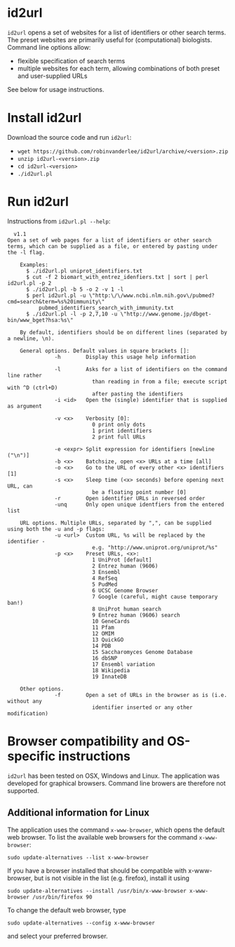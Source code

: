 # id2url

`id2url` opens a set of websites for a list of identifiers or other search
terms. The preset websites are primarily useful for (computational) biologists. Command line
options allow:
* flexible specification of search terms
* multiple websites for each term, allowing combinations of both preset and user-supplied URLs

See below for usage instructions.


# Install id2url

Download the source code and run `id2url`:
* `wget https://github.com/robinvanderlee/id2url/archive/<version>.zip`
* `unzip id2url-<version>.zip`
* `cd id2url-<version>`
* `./id2url.pl`


# Run id2url

Instructions from `id2url.pl --help`:
```
  v1.1
Open a set of web pages for a list of identifiers or other search terms, which can be supplied as a file, or entered by pasting under the -l flag.

    Examples:
      $ ./id2url.pl uniprot_identifiers.txt
      $ cut -f 2 biomart_with_entrez_idenfiers.txt | sort | perl id2url.pl -p 2
      $ ./id2url.pl -b 5 -o 2 -v 1 -l
      $ perl id2url.pl -u \"http:\/\/www.ncbi.nlm.nih.gov\/pubmed?cmd=search&term=%s%20immunity\"
          pubmed_identifiers_search_with_immunity.txt
      $ ./id2url.pl -l -p 2,7,10 -u \"http://www.genome.jp/dbget-bin/www_bget?hsa:%s\"
    
    By default, identifiers should be on different lines (separated by a newline, \n).

    General options. Default values in square brackets []:
               -h        Display this usage help information

               -l        Asks for a list of identifiers on the command line rather 
                           than reading in from a file; execute script with ^D (ctrl+D)
                           after pasting the identifiers
               -i <id>   Open the (single) identifier that is supplied as argument
               
               -v <x>    Verbosity [0]:
                           0 print only dots
                           1 print identifiers
                           2 print full URLs

               -e <expr> Split expression for identifiers [newline ("\n")]
               -b <x>    Batchsize, open <x> URLs at a time [all]
               -o <x>    Go to the URL of every other <x> identifiers [1]
               -s <x>    Sleep time (<x> seconds) before opening next URL, can 
                           be a floating point number [0]
               -r        Open identifier URLs in reversed order
               -unq      Only open unique identfiers from the entered list

    URL options. Multiple URLs, separated by ",", can be supplied using both the -u and -p flags:
               -u <url>  Custom URL, %s will be replaced by the identifier - 
                           e.g. "http://www.uniprot.org/uniprot/%s"
               -p <x>    Preset URLs, <x>:
                           1 UniProt [default]
                           2 Entrez human (9606)
                           3 Ensembl
                           4 RefSeq
                           5 PudMed
                           6 UCSC Genome Browser
                           7 Google (careful, might cause temporary ban!)
                           8 UniProt human search
                           9 Entrez human (9606) search
                           10 GeneCards
                           11 Pfam
                           12 OMIM
                           13 QuickGO
                           14 PDB
                           15 Saccharomyces Genome Database
                           16 dbSNP
                           17 Ensembl variation
                           18 Wikipedia
                           19 InnateDB

    Other options.
               -f        Open a set of URLs in the browser as is (i.e. without any
                           identifier inserted or any other modification)
```


# Browser compatibility and OS-specific instructions

`id2url` has been tested on OSX, Windows and Linux. The application was
developed for graphical browsers. Command line browers are therefore
not supported.

## Additional information for Linux

The application uses the command `x-www-browser`, which opens the default web
browser.
To list the available web browsers for the command `x-www-browser`:
```
sudo update-alternatives --list x-www-browser
```
If you have a browser installed that should be compatible with x-www-browser,
but is not visible in the list (e.g. firefox), install it using
```
sudo update-alternatives --install /usr/bin/x-www-browser x-www-browser /usr/bin/firefox 90
```
To change the default web browser, type
```
sudo update-alternatives --config x-www-browser
```
and select your preferred browser.

